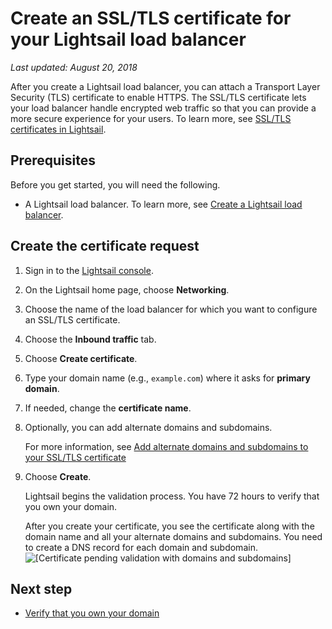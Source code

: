 # Create an SSL/TLS certificate for your Lightsail load balancer<a name="create-tls-ssl-certificate-and-attach-to-lightsail-load-balancer-https"></a>

 *Last updated: August 20, 2018* 

After you create a Lightsail load balancer, you can attach a Transport Layer Security \(TLS\) certificate to enable HTTPS\. The SSL/TLS certificate lets your load balancer handle encrypted web traffic so that you can provide a more secure experience for your users\. To learn more, see [SSL/TLS certificates in Lightsail](understanding-tls-ssl-certificates-in-lightsail-https.md)\.

## Prerequisites<a name="create-ssl-tls-certificate-prerequisites"></a>

Before you get started, you will need the following\.
+ A Lightsail load balancer\. To learn more, see [Create a Lightsail load balancer](create-lightsail-load-balancer-and-attach-lightsail-instances.md)\.

## Create the certificate request<a name="create-ssl-tls-certificate"></a>

1. Sign in to the [Lightsail console](https://lightsail.aws.amazon.com/)\.

1. On the Lightsail home page, choose **Networking**\.

1. Choose the name of the load balancer for which you want to configure an SSL/TLS certificate\.

1. Choose the **Inbound traffic** tab\.

1. Choose **Create certificate**\.

1. Type your domain name \(e\.g\., `example.com`\) where it asks for **primary domain**\.

1. If needed, change the **certificate name**\.

1. Optionally, you can add alternate domains and subdomains\.

   For more information, see [Add alternate domains and subdomains to your SSL/TLS certificate](add-alternate-domain-names-to-tls-ssl-certificate-https.md)

1. Choose **Create**\.

   Lightsail begins the validation process\. You have 72 hours to verify that you own your domain\.

   After you create your certificate, you see the certificate along with the domain name and all your alternate domains and subdomains\. You need to create a DNS record for each domain and subdomain\.  
![\[Certificate pending validation with domains and subdomains\]](https://d9yljz1nd5001.cloudfront.net/en_us/839d5f6fb9fda85efe16b0c03ccc5f0f/images/amazon-lightsail-certificate-validation.png)

## Next step<a name="create-ssl-tls-certificate-next-steps"></a>
+  [Verify that you own your domain](verify-tls-ssl-certificate-using-dns-cname-https.md) 